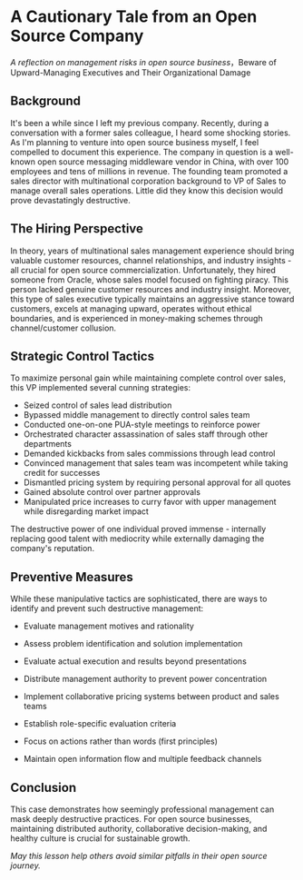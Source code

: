 

# A Cautionary Tale from an Open Source Company



*A reflection on management risks in open source business*，Beware of Upward-Managing Executives and Their Organizational Damage

## Background

It's been a while since I left my previous company. Recently, during a conversation with a former sales colleague, I heard some shocking stories. As I'm planning to venture into open source business myself, I feel compelled to document this experience. The company in question is a well-known open source messaging middleware vendor in China, with over 100 employees and tens of millions in revenue. The founding team promoted a sales director with multinational corporation background to VP of Sales to manage overall sales operations. Little did they know this decision would prove devastatingly destructive.

## The Hiring Perspective

In theory, years of multinational sales management experience should bring valuable customer resources, channel relationships, and industry insights - all crucial for open source commercialization. Unfortunately, they hired someone from Oracle, whose sales model focused on fighting piracy. This person lacked genuine customer resources and industry insight. Moreover, this type of sales executive typically maintains an aggressive stance toward customers, excels at managing upward, operates without ethical boundaries, and is experienced in money-making schemes through channel/customer collusion.

## Strategic Control Tactics

To maximize personal gain while maintaining complete control over sales, this VP implemented several cunning strategies:

* Seized control of sales lead distribution
* Bypassed middle management to directly control sales team
* Conducted one-on-one PUA-style meetings to reinforce power
* Orchestrated character assassination of sales staff through other departments
* Demanded kickbacks from sales commissions through lead control
* Convinced management that sales team was incompetent while taking credit for successes
* Dismantled pricing system by requiring personal approval for all quotes
* Gained absolute control over partner approvals
* Manipulated price increases to curry favor with upper management while disregarding market impact

The destructive power of one individual proved immense - internally replacing good talent with mediocrity while externally damaging the company's reputation.

## Preventive Measures

While these manipulative tactics are sophisticated, there are ways to identify and prevent such destructive management:

* Evaluate management motives and rationality

* Assess problem identification and solution implementation

* Evaluate actual execution and results beyond presentations

* Distribute management authority to prevent power concentration

* Implement collaborative pricing systems between product and sales teams

* Establish role-specific evaluation criteria

* Focus on actions rather than words (first principles)

* Maintain open information flow and multiple feedback channels

## Conclusion

This case demonstrates how seemingly professional management can mask deeply destructive practices. For open source businesses, maintaining distributed authority, collaborative decision-making, and healthy culture is crucial for sustainable growth.

*May this lesson help others avoid similar pitfalls in their open source journey.*
